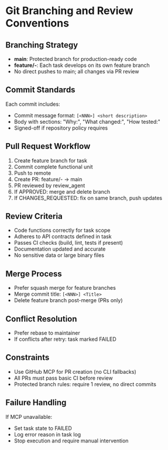 # Git Branching and Review Conventions

## Branching Strategy
- **main**: Protected branch for production-ready code
- **feature/<NNN>-<slug>**: Each task develops on its own feature branch
- No direct pushes to main; all changes via PR review

## Commit Standards
Each commit includes:
- Commit message format: `[<NNN>] <short description>`
- Body with sections: "Why:", "What changed:", "How tested:"
- Signed-off if repository policy requires

## Pull Request Workflow
1. Create feature branch for task
2. Commit complete functional unit
3. Push to remote
4. Create PR: feature/<NNN>-<slug> → main
5. PR reviewed by review_agent
6. If APPROVED: merge and delete branch
7. If CHANGES_REQUESTED: fix on same branch, push updates

## Review Criteria
- Code functions correctly for task scope
- Adheres to API contracts defined in task
- Passes CI checks (build, lint, tests if present)
- Documentation updated and accurate
- No sensitive data or large binary files

## Merge Process
- Prefer squash merge for feature branches
- Merge commit title: `[<NNN>] <Title>`
- Delete feature branch post-merge (PRs only)

## Conflict Resolution
- Prefer rebase to maintainer
- If conflicts after retry: task marked FAILED

## Constraints
- Use GitHub MCP for PR creation (no CLI fallbacks)
- All PRs must pass basic CI before review
- Protected branch rules: require 1 review, no direct commits

## Failure Handling
If MCP unavailable:
- Set task state to FAILED
- Log error reason in task log
- Stop execution and require manual intervention
